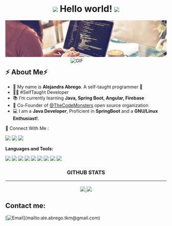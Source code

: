 <h1 align="center"><img src="https://github.com/TheDudeThatCode/TheDudeThatCode/blob/master/Assets/Hi.gif" width="29px"> Hello world!&nbsp;<img src="https://github.com/TheDudeThatCode/TheDudeThatCode/blob/master/Assets/Earth.gif" width="24px"> </h1>



<img src="https://raw.githubusercontent.com/Abregoo/Abregoo/main/java-banner.jpg" alt="Hello world">

<img align="right" alt="GIF" src="https://media.giphy.com/media/dKc2fBq97S9gIzLX2j/giphy.gif" width="300px" />
<h2>⚡️ About Me⚡️ <br/></h2>


* 🙋 My name is <b>Alejandra Abrego</b>. A self-taught programmer 👀
* 👨‍💻 #SelfTaught Developer
* 📚 I’m currently learning **Java, Spring Boot, Angular, Firebase**
* 🚀 Co-Founder of [@TheCodeMonsters](https://github.com/TheCodeMonsters) open source organization
* 💻 I am a <b>Java Developer</b>, Proficient in <b>SpringBoot</b> and a <b>GNU/Linux Enthusiast!</b>. <br/>
 
<p>
  📣 Connect With Me :<br/>

  <a href="https://instagram.com/ale.abrego14"><img src="https://img.shields.io/badge/instagram-E4405F.svg?style=for-the-badge&logo=instagram&logoColor=white"/></a>
  <a href="https://linkedin.com/in/alejandra-abrego"><img src="https://img.shields.io/badge/linkedin-0077B5.svg?style=for-the-badge&logo=linkedin&logoColor=white"/></a>
    <a href="https://twitter.com/aleaabrego1"><img src="https://img.shields.io/badge/twitter-0077B5.svg?style=for-the-badge&logo=twitter&logoColor=white"/></a>
</p>

**Languages and Tools:**

  <p > 
    <img src="https://img.shields.io/badge/-Java-EC4D37?style=flat-square&logo=java&logoColor=white"/> 
    <img src="https://img.shields.io/badge/-Spring-5e8d5a?style=flat-square&logo=Spring&logoColor=white"/>
    <img src="https://img.shields.io/badge/-JavaScript-ffa500?style=flat-square&logo=JavaScript&logoColor=white"/>
    <img src="https://img.shields.io/badge/-Angular-ff0000?style=flat-square&logo=Angular&logoColor=white"/>
    <img src="https://img.shields.io/badge/-Git-F44D27?style=flat-square&logo=Git&logoColor=white"/>
    <img src="https://img.shields.io/badge/-HTML5-E34F26?style=flat-square&logo=HTML5&logoColor=white"/>
    <img src="https://img.shields.io/badge/-CSS3-1572B6?style=flat-square&logo=CSS3&logoColor=white"/>
    <img src="https://img.shields.io/badge/-MySQL-4ca3dd?style=flat-square&logo=MySQL&logoColor=white"/>
    <img src="https://img.shields.io/badge/-Postgresql-336791?style=flat-square&logo=Postgresql&logoColor=white"/>
  </p>

<h3 align="center">GITHUB STATS<hr/></h3>

<p align="center">
<a href="https://github.com/Abregoo">
  <img height="180em" src="https://github-readme-stats-eight-theta.vercel.app/api?username=Abregoo&show_icons=true&theme=dracula&include_all_commits=true&count_private=true"/>
  <img height="180em" src="https://github-readme-stats-eight-theta.vercel.app/api/top-langs/?username=Abregoo&layout=compact&langs_count=8&theme=dracula"/>
</a>
</p>

## Contact me:
[![Email](https://img.shields.io/badge/ale.abrego.tkm@gmail.com-my_personal_email_(slow_response)-D14836?style=for-the-badge&logo=gmail&logoColor=white&labelColor=101010)](mailto:ale.abrego.tkm@gmail.com)

